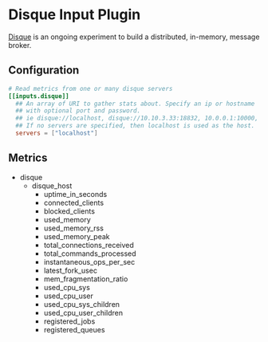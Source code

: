 # Disque Input Plugin

[Disque](https://github.com/antirez/disque) is an ongoing experiment to build a distributed, in-memory, message broker.

## Configuration

```toml @sample.conf
# Read metrics from one or many disque servers
[[inputs.disque]]
  ## An array of URI to gather stats about. Specify an ip or hostname
  ## with optional port and password.
  ## ie disque://localhost, disque://10.10.3.33:18832, 10.0.0.1:10000, etc.
  ## If no servers are specified, then localhost is used as the host.
  servers = ["localhost"]
```

## Metrics

- disque
  - disque_host
    - uptime_in_seconds
    - connected_clients
    - blocked_clients
    - used_memory
    - used_memory_rss
    - used_memory_peak
    - total_connections_received
    - total_commands_processed
    - instantaneous_ops_per_sec
    - latest_fork_usec
    - mem_fragmentation_ratio
    - used_cpu_sys
    - used_cpu_user
    - used_cpu_sys_children
    - used_cpu_user_children
    - registered_jobs
    - registered_queues
